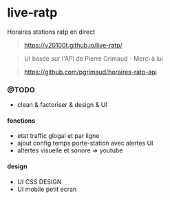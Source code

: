 # live-ratp

Horaires stations ratp en direct

> https://v20100t.github.io/live-ratp/

> UI basée sur l'API de Pierre Grimaud - Merci à lui

> https://github.com/pgrimaud/horaires-ratp-api




### @TODO

- clean & factoriser & design & UI
 

#### fonctions

- etat traffic glogal et par ligne
- ajout config temps porte-station avec alertes UI
- altertes visuelle et sonore => youtube

#### design

- UI CSS DESIGN
- UI mobile petit ecran


